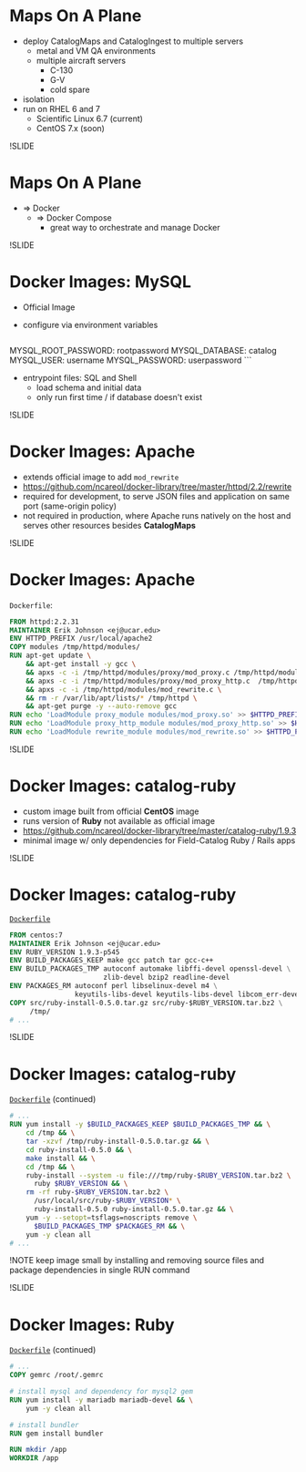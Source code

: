 
# Maps On A Plane

  - deploy CatalogMaps and CatalogIngest to multiple servers
    - metal and VM QA environments
    - multiple aircraft servers
      - C-130
      - G-V
      - cold spare
  - isolation
  - run on RHEL 6 and 7
    - Scientific Linux 6.7 (current)
    - CentOS 7.x (soon)


!SLIDE
# Maps On A Plane
   - => Docker
     - => Docker Compose
       - great way to orchestrate and manage Docker


!SLIDE
# Docker Images: MySQL

- Official Image
- configure via environment variables

    ```yml
MYSQL_ROOT_PASSWORD: rootpassword
MYSQL_DATABASE:      catalog
MYSQL_USER:          username
MYSQL_PASSWORD:      userpassword
    ```

- entrypoint files: SQL and Shell
  - load schema and initial data
  - only run first time / if database doesn't exist


!SLIDE
# Docker Images: Apache

- extends official image to add `mod_rewrite`
- <https://github.com/ncareol/docker-library/tree/master/httpd/2.2/rewrite>
- required for development, to serve JSON files and application on same port (same-origin policy)
- not required in production, where Apache runs natively on the host and serves other resources besides **CatalogMaps**

!SLIDE
# Docker Images: Apache

`Dockerfile`:

```Dockerfile
FROM httpd:2.2.31
MAINTAINER Erik Johnson <ej@ucar.edu>
ENV HTTPD_PREFIX /usr/local/apache2
COPY modules /tmp/httpd/modules/
RUN apt-get update \
    && apt-get install -y gcc \
    && apxs -c -i /tmp/httpd/modules/proxy/mod_proxy.c /tmp/httpd/modules/proxy/proxy_util.c \
    && apxs -c -i /tmp/httpd/modules/proxy/mod_proxy_http.c  /tmp/httpd/modules/proxy/proxy_util.c \
    && apxs -c -i /tmp/httpd/modules/mod_rewrite.c \
    && rm -r /var/lib/apt/lists/* /tmp/httpd \
    && apt-get purge -y --auto-remove gcc
RUN echo 'LoadModule proxy_module modules/mod_proxy.so' >> $HTTPD_PREFIX/conf/httpd.conf
RUN echo 'LoadModule proxy_http_module modules/mod_proxy_http.so' >> $HTTPD_PREFIX/conf/httpd.conf
RUN echo 'LoadModule rewrite_module modules/mod_rewrite.so' >> $HTTPD_PREFIX/conf/httpd.conf
```

!SLIDE
# Docker Images: catalog-ruby

- custom image built from official **CentOS** image
- runs version of **Ruby** not available as official image
- <https://github.com/ncareol/docker-library/tree/master/catalog-ruby/1.9.3>
- minimal image w/ only dependencies for Field-Catalog Ruby / Rails apps

!SLIDE
# Docker Images: catalog-ruby

[`Dockerfile`](https://github.com/ncareol/docker-library/blob/master/catalog-ruby/1.9.3/Dockerfile)

```Dockerfile
FROM centos:7
MAINTAINER Erik Johnson <ej@ucar.edu>
ENV RUBY_VERSION 1.9.3-p545
ENV BUILD_PACKAGES_KEEP make gcc patch tar gcc-c++
ENV BUILD_PACKAGES_TMP autoconf automake libffi-devel openssl-devel \
                       zlib-devel bzip2 readline-devel
ENV PACKAGES_RM autoconf perl libselinux-devel m4 \
                keyutils-libs-devel keyutils-libs-devel libcom_err-devel libsepol-devel
COPY src/ruby-install-0.5.0.tar.gz src/ruby-$RUBY_VERSION.tar.bz2 \
     /tmp/
# ...
```

!SLIDE
# Docker Images: catalog-ruby

[`Dockerfile`](https://github.com/ncareol/docker-library/blob/master/catalog-ruby/1.9.3/Dockerfile) (continued)

```Dockerfile
# ...
RUN yum install -y $BUILD_PACKAGES_KEEP $BUILD_PACKAGES_TMP && \
    cd /tmp && \
    tar -xzvf /tmp/ruby-install-0.5.0.tar.gz && \
    cd ruby-install-0.5.0 && \
    make install && \
    cd /tmp && \
    ruby-install --system -u file:///tmp/ruby-$RUBY_VERSION.tar.bz2 \
      ruby $RUBY_VERSION && \
    rm -rf ruby-$RUBY_VERSION.tar.bz2 \
      /usr/local/src/ruby-$RUBY_VERSION* \
      ruby-install-0.5.0 ruby-install-0.5.0.tar.gz && \
    yum -y --setopt=tsflags=noscripts remove \
      $BUILD_PACKAGES_TMP $PACKAGES_RM && \
    yum -y clean all
# ...
```

!NOTE
keep image small by installing and removing source files and package dependencies in single RUN command

!SLIDE
# Docker Images: Ruby

[`Dockerfile`](https://github.com/ncareol/docker-library/blob/master/catalog-ruby/1.9.3/Dockerfile) (continued)

```Dockerfile
# ...
COPY gemrc /root/.gemrc

# install mysql and dependency for mysql2 gem
RUN yum install -y mariadb mariadb-devel && \
    yum -y clean all

# install bundler
RUN gem install bundler

RUN mkdir /app
WORKDIR /app
```

